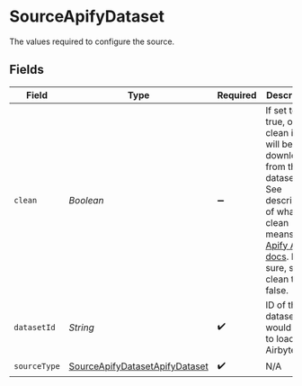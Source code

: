 # SourceApifyDataset

The values required to configure the source.


## Fields

| Field                                                                                                                                                                                                                                                   | Type                                                                                                                                                                                                                                                    | Required                                                                                                                                                                                                                                                | Description                                                                                                                                                                                                                                             |
| ------------------------------------------------------------------------------------------------------------------------------------------------------------------------------------------------------------------------------------------------------- | ------------------------------------------------------------------------------------------------------------------------------------------------------------------------------------------------------------------------------------------------------- | ------------------------------------------------------------------------------------------------------------------------------------------------------------------------------------------------------------------------------------------------------- | ------------------------------------------------------------------------------------------------------------------------------------------------------------------------------------------------------------------------------------------------------- |
| `clean`                                                                                                                                                                                                                                                 | *Boolean*                                                                                                                                                                                                                                               | :heavy_minus_sign:                                                                                                                                                                                                                                      | If set to true, only clean items will be downloaded from the dataset. See description of what clean means in <a href="https://docs.apify.com/api/v2#/reference/datasets/item-collection/get-items">Apify API docs</a>. If not sure, set clean to false. |
| `datasetId`                                                                                                                                                                                                                                             | *String*                                                                                                                                                                                                                                                | :heavy_check_mark:                                                                                                                                                                                                                                      | ID of the dataset you would like to load to Airbyte.                                                                                                                                                                                                    |
| `sourceType`                                                                                                                                                                                                                                            | [SourceApifyDatasetApifyDataset](../../models/shared/SourceApifyDatasetApifyDataset.md)                                                                                                                                                                 | :heavy_check_mark:                                                                                                                                                                                                                                      | N/A                                                                                                                                                                                                                                                     |